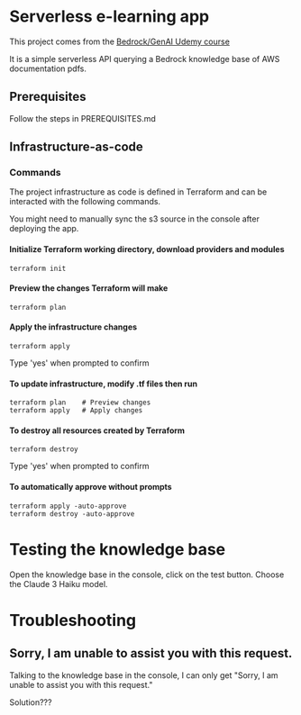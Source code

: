 # Serverless e-learning app

This project comes from the [Bedrock/GenAI Udemy course](https://www.udemy.com/course/amazon-bedrock-aws-generative-ai-beginner-to-advanced)

It is a simple serverless API querying a Bedrock knowledge base of AWS documentation pdfs.

## Prerequisites

Follow the steps in PREREQUISITES.md

## Infrastructure-as-code

### Commands

The project infrastructure as code is defined in Terraform and can be interacted with the following commands.

You might need to manually sync the s3 source in the console after deploying the app.

#### Initialize Terraform working directory, download providers and modules

    terraform init

#### Preview the changes Terraform will make

    terraform plan

#### Apply the infrastructure changes

    terraform apply

Type 'yes' when prompted to confirm

#### To update infrastructure, modify .tf files then run

    terraform plan    # Preview changes
    terraform apply   # Apply changes

#### To destroy all resources created by Terraform

    terraform destroy
    
Type 'yes' when prompted to confirm

#### To automatically approve without prompts

    terraform apply -auto-approve
    terraform destroy -auto-approve

# Testing the knowledge base

Open the knowledge base in the console, click on the test button. Choose the Claude 3 Haiku model.


# Troubleshooting

## Sorry, I am unable to assist you with this request.

Talking to the knowledge base in the console, I can only get "Sorry, I am unable to assist you with this request."

Solution???

